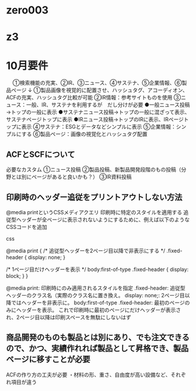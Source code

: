 # zero003
# z3
# 10月要件
　
①検索機能の充実、②IR、③ニュース、④サステナ、⑤企業情報、⑥製品ページ
↓
①製品画像を視覚的に配置させ、ハッシュタグ、アコーディオン、ACFの充実、ハッシュタグ比較が可能
②IR情報：参考サイトものを使用
③ニュース：一般、IR、サステナを利用するが　だし分けが必要
●一般ニュース投稿→トップの一般に表示
●サステナニュース投稿→トップの一般に混ざって表示、サステナページトップに表示
●IRニュース投稿→トップのIRに表示、IRページトップに表示
④サステナ：ESGとデータなどシンプルに表示
⑤企業情報：シンプルにする
⑥製品ページ：画像の視覚化とハッシュタグ配置

## ACFとSCFについて
必要なカスタム
①ニュース投稿
②製品投稿、新製品開発段階のもの投稿（分野とは別にページがあると良いかも？）
③IR資料投稿

## 印刷時のヘッダー追従をプリントアウトしない方法
@media printというCSSメディアクエリ
印刷時に特定のスタイルを適用する
追従型ヘッダーが全ページに表示されないようにするために、例えば以下のようなCSSコードを追加

css

@media print {
  /* 追従型ヘッダーを2ページ目以降で非表示にする */
  .fixed-header {
    display: none;
  }

  /* 1ページ目だけヘッダーを表示 */
  body:first-of-type .fixed-header {
    display: block;
  }
}

@media print: 印刷時にのみ適用されるスタイルを指定
.fixed-header: 追従型ヘッダーのクラス名（実際のクラス名に置き換え。
display: none;: 2ページ目以降ではヘッダーを非表示に。
body:first-of-type .fixed-header: 最初のページのみにヘッダーを表示。
これで印刷時に最初のページにだけヘッダーが表示され、2ページ目以降は印刷スペースを無駄にしないはず

## 商品開発のものも製品とは別にあり、でも注文できるので、かつ、実績作れれば製品として昇格でき、製品ページに移すことが必要
ACFの作り方の工夫が必要
・材料の形、重さ、自由度が高い設備など、それぞれ項目が違う

